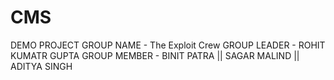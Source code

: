 # CMS
DEMO PROJECT
GROUP NAME - The Exploit Crew
GROUP LEADER - ROHIT KUMATR GUPTA
GROUP MEMBER - BINIT PATRA || SAGAR MALIND || ADITYA SINGH
